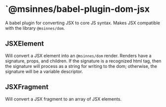 [comment]: <> (// TODO: make a pass on this)
# `@msinnes/babel-plugin-dom-jsx

A babel plugin for converting JSX to core JS syntax. Makes JSX compatible with the library `@msinnes/dom`.

## JSXElement

Will convert a JSX element into an `@msinnes/dom` render. Renders have a signature, props, and children. If the signature is a recognized html tag, then the signature will process as a string for writing to the dom; otherwise, the signature will be a variable descriptor.

## JSXFragment

Will convert a JSX fragment to an array of JSX elements.